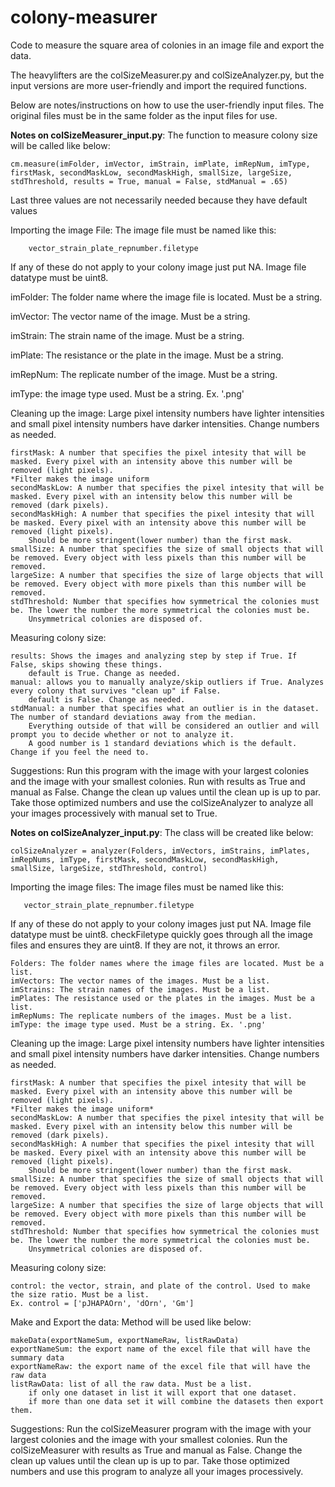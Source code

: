 # colony-measurer
Code to measure the square area of colonies in an image file and export the data.

The heavylifters are the colSizeMeasurer.py and colSizeAnalyzer.py, but the input versions are more user-friendly and import the required functions.

Below are notes/instructions on how to use the user-friendly input files. The original files must be in the same folder as the input files for use.

**Notes on colSizeMeasurer_input.py**:
The function to measure colony size will be called like below:

    cm.measure(imFolder, imVector, imStrain, imPlate, imRepNum, imType, firstMask, secondMaskLow, secondMaskHigh, smallSize, largeSize, stdThreshold, results = True, manual = False, stdManual = .65)

Last three values are not necessarily needed because they have default values

Importing the image File:
    The image file must be named like this: 
        
        vector_strain_plate_repnumber.filetype
   
   If any of these do not apply to your colony image just put NA.
   Image file datatype must be uint8.

imFolder: The folder name where the image file is located. Must be a string.

imVector: The vector name of the image. Must be a string.

imStrain: The strain name of the image. Must be a string.

imPlate: The resistance or the plate in the image. Must be a string.

imRepNum: The replicate number of the image. Must be a string.

imType: the image type used. Must be a string. Ex. '.png'

Cleaning up the image:
    Large pixel intensity numbers have lighter intensities and small pixel intensity numbers have darker intensities. Change numbers as needed.
    
    firstMask: A number that specifies the pixel intesity that will be masked. Every pixel with an intensity above this number will be removed (light pixels).
    *Filter makes the image uniform
    secondMaskLow: A number that specifies the pixel intesity that will be masked. Every pixel with an intensity below this number will be removed (dark pixels).
    secondMaskHigh: A number that specifies the pixel intesity that will be masked. Every pixel with an intensity above this number will be removed (light pixels).
        Should be more stringent(lower number) than the first mask.
    smallSize: A number that specifies the size of small objects that will be removed. Every object with less pixels than this number will be removed.
    largeSize: A number that specifies the size of large objects that will be removed. Every object with more pixels than this number will be removed.
    stdThreshold: Number that specifies how symmetrical the colonies must be. The lower the number the more symmetrical the colonies must be.
        Unsymmetrical colonies are disposed of.

Measuring colony size:
    
    results: Shows the images and analyzing step by step if True. If False, skips showing these things.
        default is True. Change as needed.
    manual: allows you to manually analyze/skip outliers if True. Analyzes every colony that survives "clean up" if False.
        default is False. Change as needed.
    stdManual: a number that specifies what an outlier is in the dataset. The number of standard deviations away from the median.
        Everything outside of that will be considered an outlier and will prompt you to decide whether or not to analyze it.
        A good number is 1 standard deviations which is the default. Change if you feel the need to.

Suggestions:
        Run this program with the image with your largest colonies and the image with your smallest colonies.
        Run with results as True and manual as False.
        Change the clean up values until the clean up is up to par.
        Take those optimized numbers and use the colSizeAnalyzer to analyze all your images processively with manual set to True.

**Notes on colSizeAnalyzer_input.py**:
The class will be created like below:

    colSizeAnalyzer = analyzer(Folders, imVectors, imStrains, imPlates, imRepNums, imType, firstMask, secondMaskLow, secondMaskHigh, smallSize, largeSize, stdThreshold, control)

Importing the image files:
    The image files must be named like this: 
    
       vector_strain_plate_repnumber.filetype

If any of these do not apply to your colony images just put NA.
Image file datatype must be uint8.
checkFiletype quickly goes through all the image files and ensures they are uint8. If they are not, it throws an error.

    Folders: The folder names where the image files are located. Must be a list.
    imVectors: The vector names of the images. Must be a list.
    imStrains: The strain names of the images. Must be a list.
    imPlates: The resistance used or the plates in the images. Must be a list.
    imRepNums: The replicate numbers of the images. Must be a list.
    imType: the image type used. Must be a string. Ex. '.png'

Cleaning up the image:
    Large pixel intensity numbers have lighter intensities and small pixel intensity numbers have darker intensities. Change numbers as needed.
    
    firstMask: A number that specifies the pixel intesity that will be masked. Every pixel with an intensity above this number will be removed (light pixels).
    *Filter makes the image uniform*
    secondMaskLow: A number that specifies the pixel intesity that will be masked. Every pixel with an intensity below this number will be removed (dark pixels).
    secondMaskHigh: A number that specifies the pixel intesity that will be masked. Every pixel with an intensity above this number will be removed (light pixels).
        Should be more stringent(lower number) than the first mask.
    smallSize: A number that specifies the size of small objects that will be removed. Every object with less pixels than this number will be removed.
    largeSize: A number that specifies the size of large objects that will be removed. Every object with more pixels than this number will be removed.
    stdThreshold: Number that specifies how symmetrical the colonies must be. The lower the number the more symmetrical the colonies must be.
        Unsymmetrical colonies are disposed of.

Measuring colony size:
    
    control: the vector, strain, and plate of the control. Used to make the size ratio. Must be a list.
    Ex. control = ['pJHAPAOrn', 'dOrn', 'Gm']

Make and Export the data:
    Method will be used like below:
    
    makeData(exportNameSum, exportNameRaw, listRawData)
    exportNameSum: the export name of the excel file that will have the summary data
    exportNameRaw: the export name of the excel file that will have the raw data
    listRawData: list of all the raw data. Must be a list.
        if only one dataset in list it will export that one dataset.
        if more than one data set it will combine the datasets then export them.

Suggestions:
        Run the colSizeMeasurer program with the image with your largest colonies and the image with your smallest colonies.
        Run the colSizeMeasurer with results as True and manual as False.
        Change the clean up values until the clean up is up to par.
        Take those optimized numbers and use this program to analyze all your images processively.
